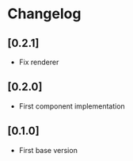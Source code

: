 # Changelog

## [0.2.1]
- Fix renderer

## [0.2.0]
- First component implementation

## [0.1.0]
- First base version
